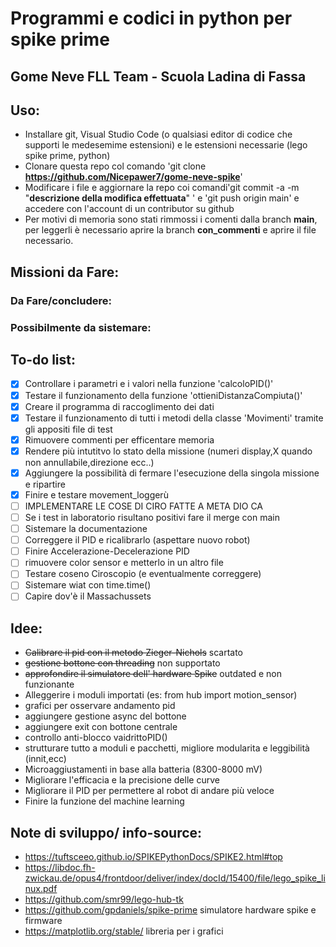 # Programmi e codici in python per spike prime
## Gome Neve FLL Team - Scuola Ladina di Fassa
## Uso:
- Installare git, Visual Studio Code (o qualsiasi editor di codice che supporti le medesemime estensioni) e le estensioni necessarie (lego spike prime, python)
- Clonare questa repo col comando 'git clone __https://github.com/Nicepawer7/gome-neve-spike__'
- Modificare i file e aggiornare la repo coi comandi'git commit -a -m "__descrizione della modifica effettuata__" ' e 'git push origin main' e accedere con l'account di un contributor su github
- Per motivi di memoria sono stati rimmossi i comenti dalla branch __main__, per leggerli è necessario aprire la branch __con_commenti__ e aprire il file necessario.
## Missioni da Fare:

### Da Fare/concludere:

### Possibilmente da sistemare: 

## To-do list:
- [x] Controllare i parametri e i valori nella funzione 'calcoloPID()' 
- [x] Testare il funzionamento della funzione 'ottieniDistanzaCompiuta()'
- [x] Creare il programma di raccoglimento dei dati
- [x] Testare il funzionamento di tutti i metodi della classe 'Movimenti' tramite gli appositi file di test
- [X] Rimuovere commenti per efficentare memoria
- [X] Rendere più intutitvo lo stato della missione (numeri display,X quando non annullabile,direzione ecc..)
- [X] Aggiungere la possibilità di fermare l'esecuzione della singola missione e ripartire
- [X] Finire e testare movement_loggerù
- [ ] IMPLEMENTARE LE COSE DI CIRO FATTE A META DIO CA
- [ ] Se i test in laboratorio risultano positivi fare il merge con main
- [ ] Sistemare la documentazione
- [ ] Correggere il PID e ricalibrarlo (aspettare nuovo robot)
- [ ] Finire Accelerazione-Decelerazione PID
- [ ] rimuovere color sensor e metterlo in un altro file
- [ ] Testare  coseno Ciroscopio (e eventualmente correggere)
- [ ] Sistemare wiat con time.time()
- [ ] Capire dov'è il Massachussets

## Idee:
- ~~Calibrare il pid con il metodo Zieger-Nichols~~ scartato
- ~~gestione bottone con threading~~ non supportato
-  ~~approfondire il simulatore dell' hardware Spike~~ outdated e non funzionante
-  Alleggerire i moduli importati (es: from hub import motion_sensor)
- grafici per osservare andamento pid
- aggiungere gestione async del bottone
- aggiungere exit con bottone centrale
- controllo anti-blocco vaidrittoPID()
- strutturare tutto a moduli e pacchetti, migliore modularita e leggibilità (innit,ecc)
- Microaggiustamenti in base alla batteria (8300-8000 mV)
- Migliorare l'efficacia e la precisione delle curve
- Migliorare il PID per permettere al robot di andare più veloce
- Finire la funzione del machine learning

## Note di sviluppo/ info-source:
- https://tuftsceeo.github.io/SPIKEPythonDocs/SPIKE2.html#top
- https://libdoc.fh-zwickau.de/opus4/frontdoor/deliver/index/docId/15400/file/lego_spike_linux.pdf
- https://github.com/smr99/lego-hub-tk
- https://github.com/gpdaniels/spike-prime simulatore hardware spike e firmware
- https://matplotlib.org/stable/ libreria per i grafici

